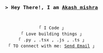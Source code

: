 
<h3 align="center">
        <samp>&gt; Hey There!, I am
                <b><a target="_blank" href="https://github.com/mak650650">Akash mishra</a></b>
        </samp>
</h3>


<br/>
<p align="center">
        <!-- Organisation  -->
        <samp>
                「 I Code 」
                <br>
                「 Love building things  」
                <br>
                 「 .py , .tsx , .js , .ts  」
                <br>
                「 TO connect with me: <a href = "mailto: akashmishraX1@gmail.com">Send Email</a>  」
        </samp>
</p>
